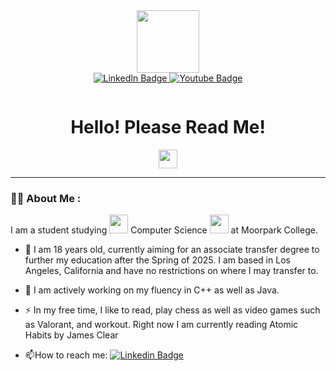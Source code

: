 <div id="header" align="center">
  <img src="https://media.giphy.com/media/3oKIPnAiaMCws8nOsE/giphy.gif" width="100"/>
</div>

<div id="badges" align="center">
  <a href="https://www.linkedin.com/in/benjamin-yu-23599028a/">
    <img src="https://img.shields.io/badge/LinkedIn-blue?style=for-the-badge&logo=linkedin&logoColor=white" alt="LinkedIn Badge"/>
  </a>
  <a href="https://www.youtube.com/channel/UCLmfITiXS22Sp3W051ioKFw">
    <img src="https://img.shields.io/badge/YouTube-red?style=for-the-badge&logo=youtube&logoColor=white" alt="Youtube Badge"/>
  </a>
</div>

<p align="center">
  <img align="center" src="https://komarev.com/ghpvc/?username=shiineng&style=flat-square&color=blue" alt=""/>
</p>

<div align="center">
  <h1>Hello! Please Read Me!</h1>
  <img src="https://media.giphy.com/media/hvRJCLFzcasrR4ia7z/giphy.gif" width="30px" style="display: block; margin: 0 auto;">
</div>

---

### :man_technologist: About Me :
I am a student studying <img src="https://media.giphy.com/media/WUlplcMpOCEmTGBtBW/giphy.gif" width="30"> Computer Science <img src="https://media.giphy.com/media/WUlplcMpOCEmTGBtBW/giphy.gif" width="30"> at Moorpark College.
- :telescope: I am 18 years old, currently aiming for an associate transfer degree to further my education after the Spring of 2025. I am based in Los Angeles, California and have no restrictions on where I may transfer to.

- :seedling: I am actively working on my fluency in C++ as well as Java.

- :zap: In my free time, I like to read, play chess as well as video games such as Valorant, and workout. Right now I am currently reading Atomic Habits by James Clear

- :mailbox:How to reach me: [![Linkedin Badge](https://img.shields.io/badge/-LinkedIn-blue?style=flat&logo=Linkedin&logoColor=white)](https://www.linkedin.com/in/benjamin-yu-23599028a/)
